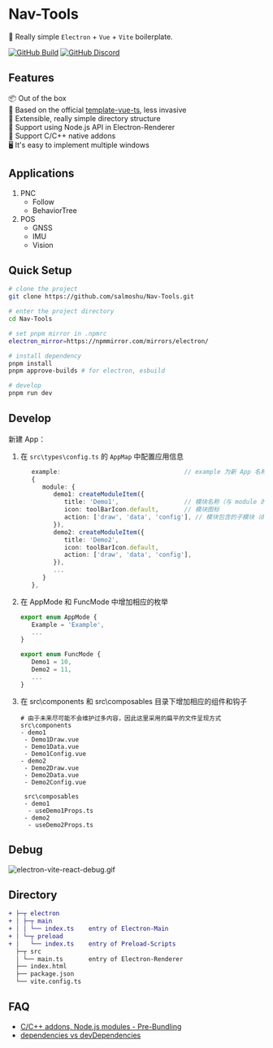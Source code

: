 # Nav-Tools

🥳 Really simple `Electron` + `Vue` + `Vite` boilerplate.

<!-- [![awesome-vite](https://awesome.re/mentioned-badge.svg)](https://github.com/vitejs/awesome-vite) -->
<!-- [![Netlify Status](https://api.netlify.com/api/v1/badges/ae3863e3-1aec-4eb1-8f9f-1890af56929d/deploy-status)](https://app.netlify.com/sites/electron-vite/deploys) -->
<!-- [![GitHub license](https://img.shields.io/github/license/caoxiemeihao/electron-vite-vue)](https://github.com/electron-vite/electron-vite-vue/blob/main/LICENSE) -->
<!-- [![GitHub stars](https://img.shields.io/github/stars/caoxiemeihao/electron-vite-vue?color=fa6470)](https://github.com/electron-vite/electron-vite-vue) -->
<!-- [![GitHub forks](https://img.shields.io/github/forks/caoxiemeihao/electron-vite-vue)](https://github.com/electron-vite/electron-vite-vue) -->
[![GitHub Build](https://github.com/electron-vite/electron-vite-vue/actions/workflows/build.yml/badge.svg)](https://github.com/electron-vite/electron-vite-vue/actions/workflows/build.yml)
[![GitHub Discord](https://img.shields.io/badge/chat-discord-blue?logo=discord)](https://discord.gg/sRqjYpEAUK)

## Features

📦 Out of the box  
🎯 Based on the official [template-vue-ts](https://github.com/vitejs/vite/tree/main/packages/create-vite/template-vue-ts), less invasive  
🌱 Extensible, really simple directory structure  
💪 Support using Node.js API in Electron-Renderer  
🔩 Support C/C++ native addons  
🖥 It's easy to implement multiple windows  

## Applications

1. PNC
   - Follow
   - BehaviorTree
2. POS
   - GNSS
   - IMU
   - Vision

## Quick Setup

```sh
# clone the project
git clone https://github.com/salmoshu/Nav-Tools.git

# enter the project directory
cd Nav-Tools

# set pnpm mirror in .npmrc
electron_mirror=https://npmmirror.com/mirrors/electron/

# install dependency
pnpm install
pnpm approve-builds # for electron, esbuild

# develop
pnpm run dev
```

## Develop

新建 App：

1. 在 `src\types\config.ts` 的 `AppMap` 中配置应用信息
   ```typescript
      example:                                  // example 为新 App 名称，会加载在 Electron 窗口上
      {
         module: {
            demo1: createModuleItem({
               title: 'Demo1',                  // 模块名称（与 module 的键名相同，采用 PascalCase 命名规范）
               icon: toolBarIcon.default,       // 模块图标
               action: ['draw', 'data', 'config'], // 模块包含的子模块（draw、data、config）
            }),
            demo2: createModuleItem({
               title: 'Demo2',
               icon: toolBarIcon.default,
               action: ['draw', 'data', 'config'],
            }),
            ...
         }
      },

   ```
2. 在 AppMode 和 FuncMode 中增加相应的枚举
   ```typescript
   export enum AppMode {
      Example = 'Example',
      ...
   }
   ```
   ```typescript
   export enum FuncMode {
      Demo1 = 10,
      Demo2 = 11,
      ...
   }
   ```
3. 在 src\components 和 src\composables 目录下增加相应的组件和钩子
   ```text
   # 由于未来尽可能不会维护过多内容，因此这里采用的扁平的文件呈现方式
   src\components
   - demo1
    - Demo1Draw.vue
    - Demo1Data.vue
    - Demo1Config.vue
   - demo2
    - Demo2Draw.vue
    - Demo2Data.vue
    - Demo2Config.vue

    src\composables
    - demo1
     - useDemo1Props.ts
    - demo2
     - useDemo2Props.ts
   ```


## Debug

![electron-vite-react-debug.gif](https://github.com/electron-vite/electron-vite-react/blob/main/electron-vite-react-debug.gif?raw=true)

## Directory

```diff
+ ├─┬ electron
+ │ ├─┬ main
+ │ │ └── index.ts    entry of Electron-Main
+ │ └─┬ preload
+ │   └── index.ts    entry of Preload-Scripts
  ├─┬ src
  │ └── main.ts       entry of Electron-Renderer
  ├── index.html
  ├── package.json
  └── vite.config.ts
```

<!--
## Be aware

🚨 By default, this template integrates Node.js in the Renderer process. If you don't need it, you just remove the option below. [Because it will modify the default config of Vite](https://github.com/electron-vite/vite-plugin-electron-renderer#config-presets-opinionated).

```diff
# vite.config.ts

export default {
  plugins: [
-   // Use Node.js API in the Renderer-process
-   renderer({
-     nodeIntegration: true,
-   }),
  ],
}
```
-->

## FAQ

- [C/C++ addons, Node.js modules - Pre-Bundling](https://github.com/electron-vite/vite-plugin-electron-renderer#dependency-pre-bundling)
- [dependencies vs devDependencies](https://github.com/electron-vite/vite-plugin-electron-renderer#dependencies-vs-devdependencies)
